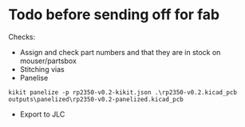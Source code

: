 # Todo before sending off for fab


Checks:

- Assign and check part numbers and that they are in stock on mouser/partsbox
- Stitching vias
- Panelise
```
kikit panelize -p rp2350-v0.2-kikit.json .\rp2350-v0.2.kicad_pcb outputs\panelized\rp2350-v0.2-panelized.kicad_pcb
```
- Export to JLC



